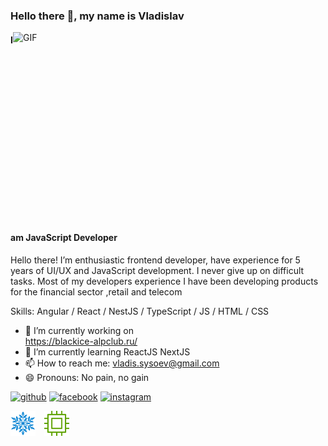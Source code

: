 ### Hello there 👋, my name is Vladislav
<img align="right" alt="GIF" src="https://raw.githubusercontent.com/abhisheknaiidu/abhisheknaiidu/master/code.gif" width="500" height="320" />

#### I am JavaScript Developer


Hello there! I’m enthusiastic frontend developer, have experience for 5 years of UI/UX and JavaScript development. I never give up on difficult tasks.
Most of my developers experience I have been developing products for the financial sector ,retail and telecom

Skills: Angular / React / NestJS / TypeScript / JS / HTML / CSS

- 🔭 I’m currently working on     
https://blackice-alpclub.ru/ 
- 🌱 I’m currently learning ReactJS NextJS 
- 📫 How to reach me: vladis.sysoev@gmail.com 
- 😄 Pronouns: No pain, no gain 


[<img src='https://cdn.jsdelivr.net/npm/simple-icons@3.0.1/icons/github.svg' alt='github' height='40'>](https://github.com/https://github.com/AprilBoy)  [<img src='https://cdn.jsdelivr.net/npm/simple-icons@3.0.1/icons/facebook.svg' alt='facebook' height='40'>](https://www.facebook.com/vladis.sysoev)  [<img src='https://cdn.jsdelivr.net/npm/simple-icons@3.0.1/icons/instagram.svg' alt='instagram' height='40'>](https://www.instagram.com/ocean_dreamseeker/)  

<a href='https://archiveprogram.github.com/'><img src='https://raw.githubusercontent.com/acervenky/animated-github-badges/master/assets/acbadge.gif' width='40' height='40'></a> <a href='https://docs.github.com/en/developers'><img src='https://raw.githubusercontent.com/acervenky/animated-github-badges/master/assets/devbadge.gif' width='40' height='40'></a> 
